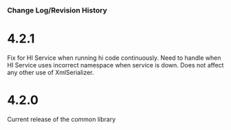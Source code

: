 ### Change Log/Revision History

4.2.1
=====
Fix for HI Service when running hi code continuously. Need to handle when 
HI Service uses incorrect namespace when service is down. Does not affect
any other use of XmlSerializer.


4.2.0
=====
Current release of the common library
